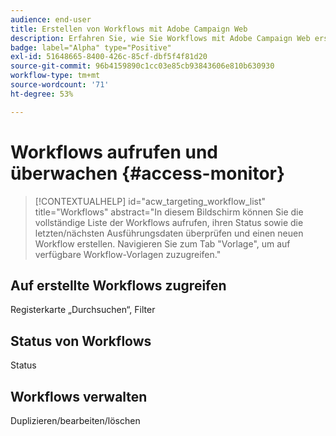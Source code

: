 ```yaml
---
audience: end-user
title: Erstellen von Workflows mit Adobe Campaign Web
description: Erfahren Sie, wie Sie Workflows mit Adobe Campaign Web erstellen
badge: label="Alpha" type="Positive"
exl-id: 51648665-8400-426c-85cf-dbf5f4f81d20
source-git-commit: 96b4159890c1cc03e85cb93843606e810b630930
workflow-type: tm+mt
source-wordcount: '71'
ht-degree: 53%

---
```


# Workflows aufrufen und überwachen {#access-monitor}


>[!CONTEXTUALHELP]
>id="acw_targeting_workflow_list"
>title="Workflows"
>abstract="In diesem Bildschirm können Sie die vollständige Liste der Workflows aufrufen, ihren Status sowie die letzten/nächsten Ausführungsdaten überprüfen und einen neuen Workflow erstellen. Navigieren Sie zum Tab &quot;Vorlage&quot;, um auf verfügbare Workflow-Vorlagen zuzugreifen."



## Auf erstellte Workflows zugreifen

Registerkarte „Durchsuchen“, Filter

## Status von Workflows

Status

## Workflows verwalten

Duplizieren/bearbeiten/löschen
